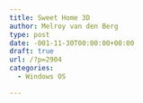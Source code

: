 ```yaml
---
title: Sweet Home 3D
author: Melroy van den Berg
type: post
date: -001-11-30T00:00:00+00:00
draft: true
url: /?p=2904
categories:
  - Windows OS

---
```

